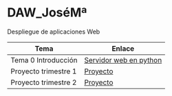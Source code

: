 # DAW_JoséMª
 Despliegue de aplicaciones Web


| Tema  | Enlace |
|-------|--------|
| Tema 0 Introducción | [Servidor web en python](https://github.com/Chemarg23/Despliegues/tree/main/Tema%200_Introducción) |
|Proyecto trimestre 1 | [Proyecto](https://github.com/Chemarg23/Despliegues/tree/main/proyectoTrimestre1) |
|Proyecto trimestre 2 | [Proyecto](https://github.com/Chemarg23/Despliegues/tree/main/Proyecto2Trim_Despliegues) |
